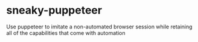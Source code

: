 # sneaky-puppeteer
Use puppeteer to imitate a non-automated browser session while retaining all of the capabilities that come with automation
